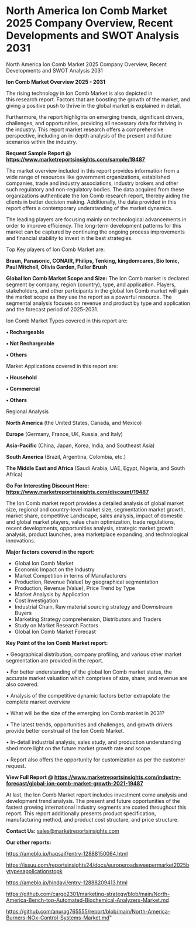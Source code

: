 # North America Ion Comb Market 2025 Company Overview, Recent Developments and SWOT Analysis 2031
 North America Ion Comb Market 2025 Company Overview, Recent Developments and SWOT Analysis 2031

<Strong> Ion Comb Market Overview 2025 - 2031</strong>

The rising technology in Ion Comb Market is also depicted in this research report. Factors that are boosting the growth of the market, and giving a positive push to thrive in the global market is explained in detail.

Furthermore, the report highlights on emerging trends, significant drivers, challenges, and opportunities, providing all necessary data for thriving in the industry. This report market research offers a comprehensive perspective, including an in-depth analysis of the present and future scenarios within the industry.

<strong>Request Sample Report @ <a href=https://www.marketreportsinsights.com/sample/19487>https://www.marketreportsinsights.com/sample/19487</a></strong>

The market overview included in this report provides information from a wide range of resources like government organizations, established companies, trade and industry associations, industry brokers and other such regulatory and non-regulatory bodies. The data acquired from these organizations authenticate the Ion Comb research report, thereby aiding the clients in better decision making. Additionally, the data provided in this report offers a contemporary understanding of the market dynamics.

The leading players are focusing mainly on technological advancements in order to improve efficiency. The long-term development patterns for this market can be captured by continuing the ongoing process improvements and financial stability to invest in the best strategies.

Top Key players of Ion Comb Market are:

<strong>Braun, Panasonic, CONAIR, Philips, Tenking, kingdomcares, Bio Ionic, Paul Mitchell, Olivia Garden, Fuller Brush</strong>

<strong><b>Global Ion Comb Market Scope and Size:</b></strong>
The Ion Comb market is declared segment by company, region (country), type, and application. Players, stakeholders, and other participants in the global Ion Comb market will gain the market scope as they use the report as a powerful resource. The segmental analysis focuses on revenue and product by type and application and the forecast period of 2025-2031.

Ion Comb Market Types covered in this report are:

<strong>• Rechargeable

• Not Rechargeable

• Others</strong>

Market Applications covered in this report are:

<strong>• Household

• Commercial

• Others</strong> 

Regional Analysis

<strong>North America</strong> (the United States, Canada, and Mexico)

<strong>Europe</strong> (Germany, France, UK, Russia, and Italy)

<strong>Asia-Pacific</strong> (China, Japan, Korea, India, and Southeast Asia)

<strong>South America</strong> (Brazil, Argentina, Colombia, etc.)

<strong>The Middle East and Africa</strong> (Saudi Arabia, UAE, Egypt, Nigeria, and South Africa)

<strong>Go For Interesting Discount Here: <a href=https://www.marketreportsinsights.com/discount/19487>https://www.marketreportsinsights.com/discount/19487</a></strong>

The Ion Comb market report provides a detailed analysis of global market size, regional and country-level market size, segmentation market growth, market share, competitive Landscape, sales analysis, impact of domestic and global market players, value chain optimization, trade regulations, recent developments, opportunities analysis, strategic market growth analysis, product launches, area marketplace expanding, and technological innovations.

<strong><b>Major factors covered in the report:</b></strong>
<ul>
  <li>Global Ion Comb Market </li>
  <li>Economic Impact on the Industry</li>
  <li>Market Competition in terms of Manufacturers</li>
  <li>Production, Revenue (Value) by geographical segmentation</li>
  <li>Production, Revenue (Value), Price Trend by Type</li>
  <li>Market Analysis by Application</li>
  <li>Cost Investigation</li>
  <li>Industrial Chain, Raw material sourcing strategy and Downstream Buyers</li>
  <li>Marketing Strategy comprehension, Distributors and Traders</li>
  <li>Study on Market Research Factors</li>
  <li>Global Ion Comb Market Forecast</li>
</ul>

<strong><b>Key Point of the Ion Comb Market report:</b></strong>

• Geographical distribution, company profiling, and various other market segmentation are provided in the report.

• For better understanding of the global Ion Comb market status, the accurate market valuation which comprises of size, share, and revenue are also covered.

• Analysis of the competitive dynamic factors better extrapolate the complete market overview

• What will be the size of the emerging Ion Comb market in 2031?

• The latest trends, opportunities and challenges, and growth drivers provide better construal of the Ion Comb Market.

• In-detail industrial analysis, sales study, and production understanding shed more light on the future market growth rate and scope.

• Report also offers the opportunity for customization as per the customer request.

<strong><b>View Full Report @ <a href=https://www.marketreportsinsights.com/industry-forecast/global-ion-comb-market-growth-2021-19487>https://www.marketreportsinsights.com/industry-forecast/global-ion-comb-market-growth-2021-19487</a></b></strong>


At last, the Ion Comb Market report includes investment come analysis and development trend analysis. The present and future opportunities of the fastest growing international industry segments are coated throughout this report. This report additionally presents product specification, manufacturing method, and product cost structure, and price structure.

<strong>Contact Us:</strong>
sales@marketreportsinsights.com

<strong>Our other reports:</strong>

<a href=https://ameblo.jp/haqsaif/entry-12888150064.html>https://ameblo.jp/haqsaif/entry-12888150064.html</a>

<a href=https://issuu.com/reportsinsights24/docs/europeroadsweepermarket2025bytypesapplicationstopk>https://issuu.com/reportsinsights24/docs/europeroadsweepermarket2025bytypesapplicationstopk</a>

<a href=https://ameblo.jp/hindavi/entry-12888209413.html>https://ameblo.jp/hindavi/entry-12888209413.html</a>

<a href=https://github.com/cargo2301/marketing-strategy/blob/main/North-America-Bench-top-Automated-Biochemical-Analyzers-Market.md>https://github.com/cargo2301/marketing-strategy/blob/main/North-America-Bench-top-Automated-Biochemical-Analyzers-Market.md</a>

<a href=https://github.com/anurag765555/report/blob/main/North-America-Burners-NOx-Control-Systems-Market.md>https://github.com/anurag765555/report/blob/main/North-America-Burners-NOx-Control-Systems-Market.md</a>"
